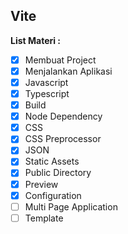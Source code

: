 ## Vite

**List Materi :**
- [x] Membuat Project
- [x] Menjalankan Aplikasi
- [x] Javascript
- [x] Typescript
- [x] Build
- [x] Node Dependency
- [x] CSS
- [x] CSS Preprocessor
- [x] JSON
- [x] Static Assets
- [x] Public Directory
- [x] Preview
- [x] Configuration
- [ ] Multi Page Application
- [ ] Template
<!--stackedit_data:
eyJoaXN0b3J5IjpbMzgyNjU1NzU0LC01ODk2MTUwMTRdfQ==
-->